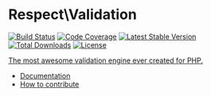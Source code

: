 # Respect\Validation

[![Build Status](https://img.shields.io/github/workflow/status/Respect/Validation/Continuous%20Integration/master?style=flat-square)](https://github.com/Respect/Validation/actions?query=workflow%3A%22Continuous+Integration%22)
[![Code Coverage](https://img.shields.io/codecov/c/github/Respect/Validation?style=flat-square)](https://codecov.io/gh/Respect/Validation)
[![Latest Stable Version](https://img.shields.io/packagist/v/respect/validation.svg?style=flat-square)](https://packagist.org/packages/respect/validation)
[![Total Downloads](https://img.shields.io/packagist/dt/respect/validation.svg?style=flat-square)](https://packagist.org/packages/respect/validation)
[![License](https://img.shields.io/packagist/l/respect/validation.svg?style=flat-square)](https://packagist.org/packages/respect/validation)

[The most awesome validation engine ever created for PHP.](http://bit.ly/1a1oeQv)

* [Documentation](https://respect-validation.readthedocs.io)
* [How to contribute](CONTRIBUTING.md)
